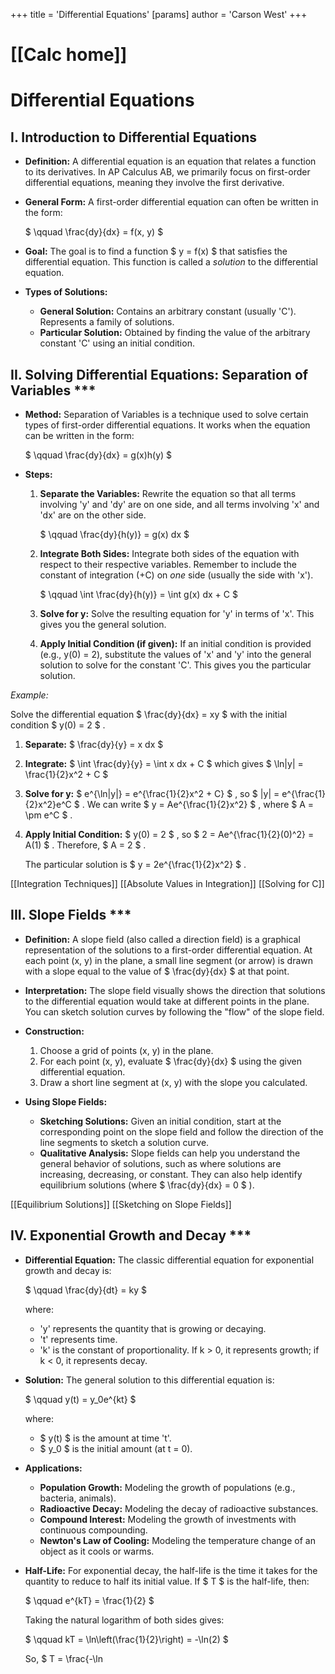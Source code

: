 +++
 title = 'Differential Equations'
[params]
	author = 'Carson West'
+++
# [[Calc home]]
# Differential Equations

## I. Introduction to Differential Equations

*   **Definition:** A differential equation is an equation that relates a function to its derivatives.  In AP Calculus AB, we primarily focus on first-order differential equations, meaning they involve the first derivative.

*   **General Form:** A first-order differential equation can often be written in the form:

     $ \qquad \frac{dy}{dx} = f(x, y) $ 

*   **Goal:** The goal is to find a function  $ y = f(x) $  that satisfies the differential equation. This function is called a *solution* to the differential equation.

*   **Types of Solutions:**
    *   **General Solution:**  Contains an arbitrary constant (usually 'C'). Represents a family of solutions.
    *   **Particular Solution:** Obtained by finding the value of the arbitrary constant 'C' using an initial condition.

## II. Solving Differential Equations: Separation of Variables ***

*   **Method:** Separation of Variables is a technique used to solve certain types of first-order differential equations. It works when the equation can be written in the form:

     $ \qquad \frac{dy}{dx} = g(x)h(y) $ 

*   **Steps:**

    1.  **Separate the Variables:**  Rewrite the equation so that all terms involving 'y' and 'dy' are on one side, and all terms involving 'x' and 'dx' are on the other side.

         $ \qquad \frac{dy}{h(y)} = g(x) dx $ 

    2.  **Integrate Both Sides:** Integrate both sides of the equation with respect to their respective variables. Remember to include the constant of integration (+C) on *one* side (usually the side with 'x').

         $ \qquad \int \frac{dy}{h(y)} = \int g(x) dx + C $ 

    3.  **Solve for y:**  Solve the resulting equation for 'y' in terms of 'x'. This gives you the general solution.

    4.  **Apply Initial Condition (if given):** If an initial condition is provided (e.g., y(0) = 2), substitute the values of 'x' and 'y' into the general solution to solve for the constant 'C'.  This gives you the particular solution.

*Example:*

Solve the differential equation  $ \frac{dy}{dx} = xy $  with the initial condition  $ y(0) = 2 $ .

1.  **Separate:**  $ \frac{dy}{y} = x dx $ 

2.  **Integrate:**  $ \int \frac{dy}{y} = \int x dx + C $   which gives   $ \ln|y| = \frac{1}{2}x^2 + C $ 

3.  **Solve for y:**  $ e^{\ln|y|} = e^{\frac{1}{2}x^2 + C} $  , so  $ |y| = e^{\frac{1}{2}x^2}e^C $ . We can write  $ y = Ae^{\frac{1}{2}x^2} $ , where  $ A = \pm e^C $ .

4.  **Apply Initial Condition:**  $ y(0) = 2 $ , so  $ 2 = Ae^{\frac{1}{2}(0)^2} = A(1) $ .  Therefore,  $ A = 2 $ .

    The particular solution is  $ y = 2e^{\frac{1}{2}x^2} $ .

[[Integration Techniques]]
[[Absolute Values in Integration]]
[[Solving for C]]

## III. Slope Fields ***

*   **Definition:** A slope field (also called a direction field) is a graphical representation of the solutions to a first-order differential equation. At each point (x, y) in the plane, a small line segment (or arrow) is drawn with a slope equal to the value of   $ \frac{dy}{dx} $   at that point.

*   **Interpretation:** The slope field visually shows the direction that solutions to the differential equation would take at different points in the plane.  You can sketch solution curves by following the "flow" of the slope field.

*   **Construction:**
    1.  Choose a grid of points (x, y) in the plane.
    2.  For each point (x, y), evaluate   $ \frac{dy}{dx} $   using the given differential equation.
    3.  Draw a short line segment at (x, y) with the slope you calculated.

*   **Using Slope Fields:**
    *   **Sketching Solutions:** Given an initial condition, start at the corresponding point on the slope field and follow the direction of the line segments to sketch a solution curve.
    *   **Qualitative Analysis:**  Slope fields can help you understand the general behavior of solutions, such as where solutions are increasing, decreasing, or constant. They can also help identify equilibrium solutions (where  $ \frac{dy}{dx} = 0 $ ).

[[Equilibrium Solutions]]
[[Sketching on Slope Fields]]

## IV. Exponential Growth and Decay ***

*   **Differential Equation:** The classic differential equation for exponential growth and decay is:

     $ \qquad \frac{dy}{dt} = ky $ 

    where:
    *   'y' represents the quantity that is growing or decaying.
    *   't' represents time.
    *   'k' is the constant of proportionality.  If k > 0, it represents growth; if k < 0, it represents decay.

*   **Solution:** The general solution to this differential equation is:

     $ \qquad y(t) = y_0e^{kt} $ 

    where:
    *    $ y(t) $  is the amount at time 't'.
    *    $ y_0 $  is the initial amount (at t = 0).

*   **Applications:**
    *   **Population Growth:** Modeling the growth of populations (e.g., bacteria, animals).
    *   **Radioactive Decay:** Modeling the decay of radioactive substances.
    *   **Compound Interest:**  Modeling the growth of investments with continuous compounding.
    *   **Newton's Law of Cooling:**  Modeling the temperature change of an object as it cools or warms.

*   **Half-Life:** For exponential decay, the half-life is the time it takes for the quantity to reduce to half its initial value. If  $ T $  is the half-life, then:

     $ \qquad e^{kT} = \frac{1}{2} $ 

    Taking the natural logarithm of both sides gives:

     $ \qquad kT = \ln\left(\frac{1}{2}\right) = -\ln(2) $ 

    So,   $ T = \frac{-\ln
